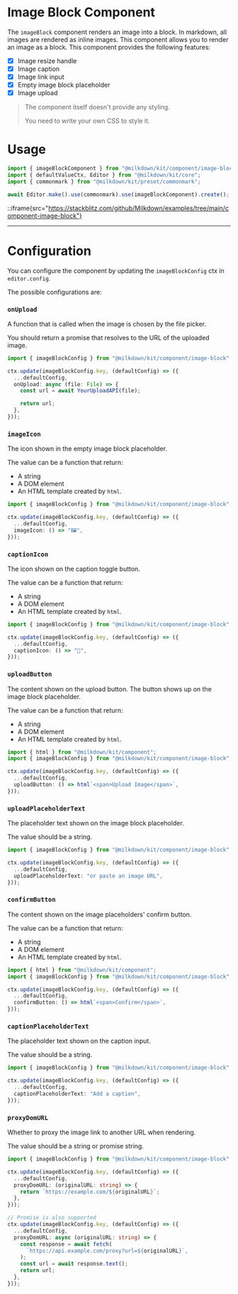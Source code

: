 # Image Block Component

The `imageBlock` component renders an image into a block.
In markdown, all images are rendered as inline images. This component allows you to render an image as a block.
This component provides the following features:

- [x] Image resize handle
- [x] Image caption
- [x] Image link input
- [x] Empty image block placeholder
- [x] Image upload

> The component itself doesn't provide any styling.
>
> You need to write your own CSS to style it.

# Usage

```typescript
import { imageBlockComponent } from "@milkdown/kit/component/image-block";
import { defaultValueCtx, Editor } from "@milkdown/kit/core";
import { commonmark } from "@milkdown/kit/preset/commonmark";

await Editor.make().use(commonmark).use(imageBlockComponent).create();
```

::iframe{src="https://stackblitz.com/github/Milkdown/examples/tree/main/component-image-block"}

---

# Configuration

You can configure the component by updating the `imageBlockConfig` ctx in `editor.config`.

The possible configurations are:

### `onUpload`

A function that is called when the image is chosen by the file picker.

You should return a promise that resolves to the URL of the uploaded image.

```typescript
import { imageBlockConfig } from "@milkdown/kit/component/image-block";

ctx.update(imageBlockConfig.key, (defaultConfig) => ({
  ...defaultConfig,
  onUpload: async (file: File) => {
    const url = await YourUploadAPI(file);

    return url;
  },
}));
```

### `imageIcon`

The icon shown in the empty image block placeholder.

The value can be a function that return:

- A string
- A DOM element
- An HTML template created by `html`.

```typescript
import { imageBlockConfig } from "@milkdown/kit/component/image-block";

ctx.update(imageBlockConfig.key, (defaultConfig) => ({
  ...defaultConfig,
  imageIcon: () => "🖼️",
}));
```

### `captionIcon`

The icon shown on the caption toggle button.

The value can be a function that return:

- A string
- A DOM element
- An HTML template created by `html`.

```typescript
import { imageBlockConfig } from "@milkdown/kit/component/image-block";

ctx.update(imageBlockConfig.key, (defaultConfig) => ({
  ...defaultConfig,
  captionIcon: () => "📝",
}));
```

### `uploadButton`

The content shown on the upload button. The button shows up on the image block placeholder.

The value can be a function that return:

- A string
- A DOM element
- An HTML template created by `html`.

```typescript
import { html } from "@milkdown/kit/component";
import { imageBlockConfig } from "@milkdown/kit/component/image-block";

ctx.update(imageBlockConfig.key, (defaultConfig) => ({
  ...defaultConfig,
  uploadButton: () => html`<span>Upload Image</span>`,
}));
```

### `uploadPlaceholderText`

The placeholder text shown on the image block placeholder.

The value should be a string.

```typescript
import { imageBlockConfig } from "@milkdown/kit/component/image-block";

ctx.update(imageBlockConfig.key, (defaultConfig) => ({
  ...defaultConfig,
  uploadPlaceholderText: "or paste an image URL",
}));
```

### `confirmButton`

The content shown on the image placeholders' confirm button.

The value can be a function that return:

- A string
- A DOM element
- An HTML template created by `html`.

```typescript
import { html } from "@milkdown/kit/component";
import { imageBlockConfig } from "@milkdown/kit/component/image-block";

ctx.update(imageBlockConfig.key, (defaultConfig) => ({
  ...defaultConfig,
  confirmButton: () => html`<span>Confirm</span>`,
}));
```

### `captionPlaceholderText`

The placeholder text shown on the caption input.

The value should be a string.

```typescript
import { imageBlockConfig } from "@milkdown/kit/component/image-block";

ctx.update(imageBlockConfig.key, (defaultConfig) => ({
  ...defaultConfig,
  captionPlaceholderText: "Add a caption",
}));
```

### `proxyDomURL`

Whether to proxy the image link to another URL when rendering.

The value should be a string or promise string.

```typescript
import { imageBlockConfig } from "@milkdown/kit/component/image-block";

ctx.update(imageBlockConfig.key, (defaultConfig) => ({
  ...defaultConfig,
  proxyDomURL: (originalURL: string) => {
    return `https://example.com/${originalURL}`;
  },
}));

// Promise is also supported
ctx.update(imageBlockConfig.key, (defaultConfig) => ({
  ...defaultConfig,
  proxyDomURL: async (originalURL: string) => {
    const response = await fetch(
      `https://api.example.com/proxy?url=${originalURL}`,
    );
    const url = await response.text();
    return url;
  },
}));
```
